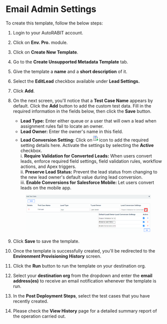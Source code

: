 # Email Admin Settings

To create this template, follow the below steps:

1. Login to your AutoRABIT account.
2. Click on **Env. Pro.** module.
3. Click on **Create New Template**.
4. Go to the **Create Unsupported Metadata Template** tab.
5. Give the template a **name** and a **short description** of it.
6. Select the **EditLead** checkbox available under **Lead Settings.**
7. Click **Add**.
8.  On the next screen, you'll notice that a **Test Case Name** appears by default. Click the **Add** button to add the custom test data. Fill in the required information in the fields below, then click the **Save** button.

    * **Lead Type:** Enter either queue or a user that will own a lead when assignment rules fail to locate an owner.
    * **Lead Owner:** Enter the owner's name in this field.
    * **Lead Conversion Setting:** Click on![](<../../../../../.gitbook/assets/image (72).png>)icon to add the required setting details here. Activate the settings by selecting the **Active** checkbox.\
      i. **Require Validation for Converted Leads:** When users convert leads, enforce required field settings, field validation rules, workflow actions, and Apex triggers.\
      ii. **Preserve Lead Status:** Prevent the lead status from changing to the new lead owner's default value during lead conversion.\
      iii. **Enable Conversions for Salesforce Mobile:** Let users convert leads on the mobile app.

    <figure><img src="../../../../../.gitbook/assets/image (73).png" alt=""><figcaption></figcaption></figure>
9. Click **Save** to save the template.
10. Once the template is successfully created, you'll be redirected to the **Environment Provisioning History** screen.
11. Click the **Run** button to run the template on your destination org.
12. Select your **destination org** from the dropdown and enter the **email address(es)** to receive an email notification whenever the template is run.
13. In the **Post Deployment Steps**, select the test cases that you have recently created.&#x20;
14. Please check the **View History** page for a detailed summary report of the operation carried out.
